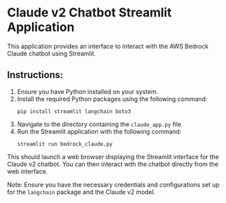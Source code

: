
Claude v2 Chatbot Streamlit Application
=======================================

This application provides an interface to interact with the AWS Bedrock Claude chatbot using Streamlit.

Instructions:
-------------
1. Ensure you have Python installed on your system.
2. Install the required Python packages using the following command:
   ```
   pip install streamlit langchain boto3
   ```
3. Navigate to the directory containing the `claude_app.py` file.
4. Run the Streamlit application with the following command:
   ```
   streamlit run bedrock_claude.py
   ```

This should launch a web browser displaying the Streamlit interface for the Claude v2 chatbot. You can then interact with the chatbot directly from the web interface.

Note: Ensure you have the necessary credentials and configurations set up for the `langchain` package and the Claude v2 model.
